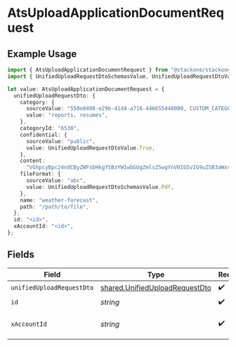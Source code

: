 # AtsUploadApplicationDocumentRequest

## Example Usage

```typescript
import { AtsUploadApplicationDocumentRequest } from "@stackone/stackone-client-ts/sdk/models/operations";
import { UnifiedUploadRequestDtoSchemasValue, UnifiedUploadRequestDtoValue } from "@stackone/stackone-client-ts/sdk/models/shared";

let value: AtsUploadApplicationDocumentRequest = {
  unifiedUploadRequestDto: {
    category: {
      sourceValue: "550e8400-e29b-41d4-a716-446655440000, CUSTOM_CATEGORY_NAME",
      value: "reports, resumes",
    },
    categoryId: "6530",
    confidential: {
      sourceValue: "public",
      value: UnifiedUploadRequestDtoValue.True,
    },
    content:
      "VGhpcyBpc24ndCByZWFsbHkgYSBzYW1wbGUgZmlsZSwgYnV0IG5vIG9uZSB3aWxsIGV2ZXIga25vdyE",
    fileFormat: {
      sourceValue: "abc",
      value: UnifiedUploadRequestDtoSchemasValue.Pdf,
    },
    name: "weather-forecast",
    path: "/path/to/file",
  },
  id: "<id>",
  xAccountId: "<id>",
};
```

## Fields

| Field                                                                                   | Type                                                                                    | Required                                                                                | Description                                                                             |
| --------------------------------------------------------------------------------------- | --------------------------------------------------------------------------------------- | --------------------------------------------------------------------------------------- | --------------------------------------------------------------------------------------- |
| `unifiedUploadRequestDto`                                                               | [shared.UnifiedUploadRequestDto](../../../sdk/models/shared/unifieduploadrequestdto.md) | :heavy_check_mark:                                                                      | N/A                                                                                     |
| `id`                                                                                    | *string*                                                                                | :heavy_check_mark:                                                                      | N/A                                                                                     |
| `xAccountId`                                                                            | *string*                                                                                | :heavy_check_mark:                                                                      | The account identifier                                                                  |